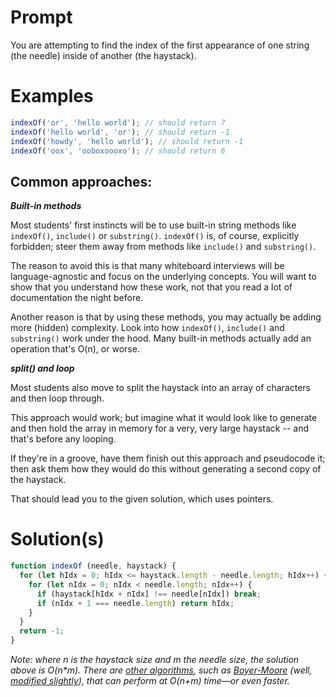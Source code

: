# Prompt

You are attempting to find the index of the first appearance of one string (the needle) inside of another (the haystack).

# Examples

``` javascript
indexOf('or', 'hello world'); // should return 7
indexOf('hello world', 'or'); // should return -1
indexOf('howdy', 'hello world'); // should return -1
indexOf('oox', 'ooboxoooxo'); // should return 6
```

## Common approaches:

***Built-in methods***

Most students' first instincts will be to use built-in string methods like ```indexOf()```, ```include()``` or ```substring()```. ```indexOf()``` is, of course, explicitly forbidden; steer them away from methods like ```include()``` and ```substring()```.

The reason to avoid this is that many whiteboard interviews will be language-agnostic and focus on the underlying concepts. You will want to show that you understand how these work, not that you read a lot of documentation the night before.

Another reason is that by using these methods, you may actually be adding more (hidden) complexity. Look into how ```indexOf()```, ```include()``` and ```substring()``` work under the hood. Many built-in methods actually add an operation that's O(n), or worse.

***split() and loop***

Most students also move to split the haystack into an array of characters and then loop through.

This approach would work; but imagine what it would look like to generate and then hold the array in memory for a very, very large haystack -- and that's before any looping.

If they're in a groove, have them finish out this approach and pseudocode it; then ask them how they would do this without generating a second copy of the haystack.

That should lead you to the given solution, which uses pointers.

# Solution(s)

```javascript
function indexOf (needle, haystack) {
  for (let hIdx = 0; hIdx <= haystack.length - needle.length; hIdx++) {
    for (let nIdx = 0; nIdx < needle.length; nIdx++) {
      if (haystack[hIdx + nIdx] !== needle[nIdx]) break;
      if (nIdx + 1 === needle.length) return hIdx;
    }
  }
  return -1;
}
```

*Note: where n is the haystack size and m the needle size, the solution above is O(n&#42;m). There are [other algorithms](https://en.wikipedia.org/wiki/String_searching_algorithm#Single_pattern_algorithms), such as [Boyer-Moore](https://en.wikipedia.org/wiki/Boyer%E2%80%93Moore_string_search_algorithm) (well, [modified slightly](https://en.wikipedia.org/wiki/Boyer%E2%80%93Moore_string_search_algorithm#The_Galil_Rule)), that can perform at O(n+m) time—or even faster.*
